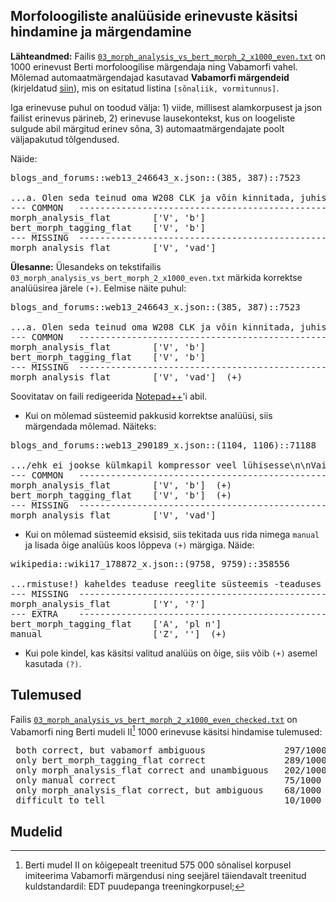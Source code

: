 ## Morfoloogiliste analüüside erinevuste käsitsi hindamine ja märgendamine

**Lähteandmed:** Failis [`03_morph_analysis_vs_bert_morph_2_x1000_even.txt`](03_morph_analysis_vs_bert_morph_2_x1000_even.txt) on 1000 erinevust Berti morfoloogilise märgendaja ning Vabamorfi vahel. Mõlemad automaatmärgendajad kasutavad **Vabamorfi märgendeid** (kirjeldatud [siin](https://github.com/estnltk/estnltk/blob/main/tutorials/nlp_pipeline/B_morphology/00_tables_of_morphological_categories.ipynb)), mis on esitatud listina `[sõnaliik, vormitunnus]`. 

Iga erinevuse puhul on toodud välja: 1) viide, millisest alamkorpusest ja json failist erinevus pärineb, 2) erinevuse lausekontekst, kus on loogeliste sulgude abil märgitud erinev sõna, 3) automaatmärgendajate poolt väljapakutud tõlgendused. 

Näide:

<pre>
blogs_and_forums::web13_246643_x.json::(385, 387)::7523

...a. Olen seda teinud oma W208 CLK ja võin kinnitada, juhised  {on}  õiged\n\nJärgige neid juhiseid omal vastutusel , see töötas m...
--- COMMON   --------------------------------------------------
morph_analysis_flat        ['V', 'b']
bert_morph_tagging_flat    ['V', 'b']
--- MISSING  --------------------------------------------------
morph_analysis_flat        ['V', 'vad']
</pre>

**Ülesanne:** Ülesandeks on tekstifailis `03_morph_analysis_vs_bert_morph_2_x1000_even.txt` märkida korrektse analüüsirea järele `(+)`. Eelmise näite puhul:

<pre>
blogs_and_forums::web13_246643_x.json::(385, 387)::7523

...a. Olen seda teinud oma W208 CLK ja võin kinnitada, juhised  {on}  õiged\n\nJärgige neid juhiseid omal vastutusel , see töötas m...
--- COMMON   --------------------------------------------------
morph_analysis_flat        ['V', 'b']
bert_morph_tagging_flat    ['V', 'b']
--- MISSING  --------------------------------------------------
morph_analysis_flat        ['V', 'vad']  (+)
</pre>

Soovitatav on faili redigeerida [Notepad++]( https://notepad-plus-plus.org/)'i abil.

* Kui on mõlemad süsteemid pakkusid korrektse analüüsi, siis märgendada mõlemad. Näiteks:

<pre>
blogs_and_forums::web13_290189_x.json::(1104, 1106)::71188

.../ehk ei jookse külmkapil kompressor veel lühisesse\n\nVaimsus  {on}  pläma ja pläma on vaimsus.\n\nsun goes down?, 2005-11-02 17:3...
--- COMMON   --------------------------------------------------
morph_analysis_flat        ['V', 'b']  (+)
bert_morph_tagging_flat    ['V', 'b']  (+)
--- MISSING  --------------------------------------------------
morph_analysis_flat        ['V', 'vad']
</pre>

* Kui on mõlemad süsteemid eksisid, siis tekitada uus rida nimega `manual` ja lisada õige analüüs koos lõppeva `(+)` märgiga. Näide:
<pre>
wikipedia::wiki17_178872_x.json::(9758, 9759)::358556

...rmistuse!) kaheldes teaduse reeglite süsteemis -teaduses on  {~} selged reeglid: meetodid, metodoloogia, jms Ats 08:16, 13 ma...
--- MISSING  --------------------------------------------------
morph_analysis_flat        ['Y', '?']
--- EXTRA    --------------------------------------------------
bert_morph_tagging_flat    ['A', 'pl n']
manual                     ['Z', '']  (+)
</pre>

* Kui pole kindel, kas käsitsi valitud analüüs on õige, siis võib `(+)` asemel kasutada `(?)`.


## Tulemused

Failis [`03_morph_analysis_vs_bert_morph_2_x1000_even_checked.txt`](03_morph_analysis_vs_bert_morph_2_x1000_even_checked.txt) on Vabamorfi ning Berti mudeli II[^2] 1000 erinevuse käsitsi hindamise tulemused:

<pre>
 both correct, but vabamorf ambiguous               297/1000  29.70%
 only bert_morph_tagging_flat correct               289/1000  28.90%
 only morph_analysis_flat correct and unambiguous   202/1000  20.20%
 only manual correct                                75/1000  7.50%
 only morph_analysis_flat correct, but ambiguous    68/1000  6.80%
 difficult to tell                                  10/1000  1.00%
</pre>

## Mudelid

[^1]: Berti mudel I on treenitud 575 000 sõnalisel korpusel imiteerima Vabamorfi märgendusi;

[^2]: Berti mudel II on kõigepealt treenitud 575 000 sõnalisel korpusel imiteerima Vabamorfi märgendusi ning seejärel täiendavalt treenitud kuldstandardil: EDT puudepanga treeningkorpusel;